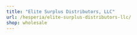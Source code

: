 ```yaml
---
title: "Elite Surplus Distributors, LLC"
url: /hesperia/elite-surplus-distributors-llc/
shop: wholesale
---
```

